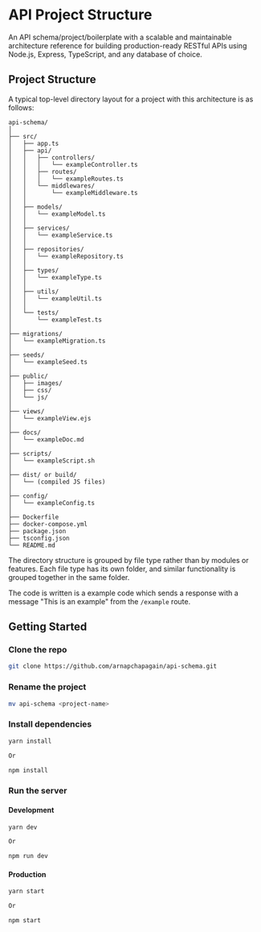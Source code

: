 # API Project Structure

An API schema/project/boilerplate with a scalable and maintainable architecture reference for building production-ready RESTful APIs using Node.js, Express, TypeScript, and any database of choice.

## Project Structure

A typical top-level directory layout for a project with this architecture is as follows:
```tree
api-schema/
│
├── src/
│   ├── app.ts
│   ├── api/
│   │   ├── controllers/
│   │   │   └── exampleController.ts
│   │   ├── routes/
│   │   │   └── exampleRoutes.ts
│   │   └── middlewares/
│   │       └── exampleMiddleware.ts
│   │
│   ├── models/
│   │   └── exampleModel.ts
│   │
│   ├── services/
│   │   └── exampleService.ts
│   │
│   ├── repositories/
│   │   └── exampleRepository.ts
│   │
│   ├── types/
│   │   └── exampleType.ts
│   │
│   ├── utils/
│   │   └── exampleUtil.ts
│   │
│   └── tests/
│       └── exampleTest.ts
│
├── migrations/
│   └── exampleMigration.ts
│
├── seeds/
│   └── exampleSeed.ts
│
├── public/
│   ├── images/
│   ├── css/
│   └── js/
│
├── views/
│   └── exampleView.ejs
│
├── docs/
│   └── exampleDoc.md
│
├── scripts/
│   └── exampleScript.sh
│
├── dist/ or build/
│   └── (compiled JS files)
│
├── config/
│   └── exampleConfig.ts
│
├── Dockerfile
├── docker-compose.yml
├── package.json
├── tsconfig.json
└── README.md
```

The directory structure is grouped by file type rather than by modules or features. Each file type has its own folder, and similar functionality is grouped together in the same folder.

The code is written is a example code which sends a response with a message "This is an example" from the `/example` route.

## Getting Started

### Clone the repo

```bash
git clone https://github.com/arnapchapagain/api-schema.git
```

### Rename the project

```bash
mv api-schema <project-name>
```


### Install dependencies

```bash
yarn install 

Or

npm install
```

### Run the server

#### Development

```bash
yarn dev

Or 

npm run dev
```

#### Production

```bash
yarn start

Or 

npm start
```